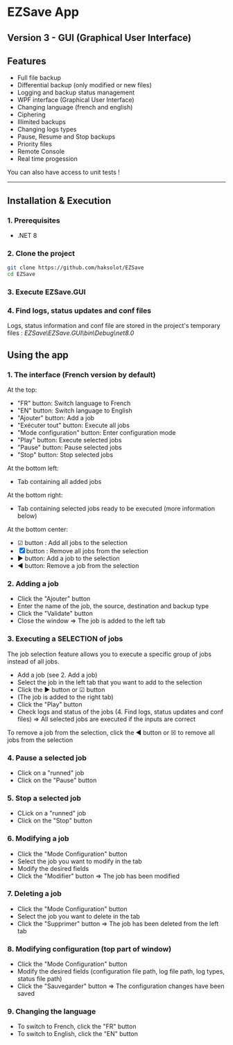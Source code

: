 # EZSave App
## Version 3 - GUI (Graphical User Interface)

## Features  

- Full file backup
- Differential backup (only modified or new files)  
- Logging and backup status management  
- WPF interface (Graphical User Interface)
- Changing language (french and english)
- Ciphering
- Illimited backups
- Changing logs types
- Pause, Resume and Stop backups
- Priority files
- Remote Console
- Real time progession 

You can also have access to unit tests !

---

## Installation & Execution  

### 1. Prerequisites  
- .NET 8  


### 2. Clone the project  
```bash
git clone https://github.com/haksolot/EZSave
cd EZSave
```

### 3. Execute EZSave.GUI

### 4. Find logs, status updates and conf files
Logs, status information and conf file are stored in the project's temporary files : *EZSave\EZSave.GUI\bin\Debug\net8.0*

## Using the app  

### 1. The interface (French version by default) 

At the top:

- "FR" button: Switch language to French
- "EN" button: Switch language to English
- "Ajouter" button: Add a job
- "Exécuter tout" button: Execute all jobs
- "Mode configuration" button: Enter configuration mode
- "Play" button: Execute selected jobs
- "Pause" button: Pause selected jobs
- "Stop" button: Stop selected jobs

At the bottom left:

- Tab containing all added jobs

At the bottom right:

- Tab containing selected jobs ready to be executed (more information below)

At the bottom center:

- ☑ button : Add all jobs to the selection
- ☒ button : Remove all jobs from the selection
- ▶︎ button: Add a job to the selection
- ◀︎ button: Remove a job from the selection

### 2. Adding a job

- Click the "Ajouter" button
- Enter the name of the job, the source, destination and backup type
- Click the "Validate" button
- Close the window
  => The job is added to the left tab
  
### 3. Executing a SELECTION of jobs

The job selection feature allows you to execute a specific group of jobs instead of all jobs.

  - Add a job (see 2. Add a job)
  - Select the job in the left tab that you want to add to the selection
  - Click the ▶︎ button or ☑ button
  - (The job is added to the right tab)
  - Click the "Play" button
  - Check logs and status of the jobs (4. Find logs, status updates and conf files)
    => All selected jobs are executed if the inputs are correct
    
To remove a job from the selection, click the ◀︎ button or ☒ to remove all jobs from the selection

### 4. Pause a selected job

- Click on a "runned" job 
- Click on the "Pause" button

### 5. Stop a selected job

- CLick on a "runned" job
- Click on the "Stop" button

### 6. Modifying a job

- Click the "Mode Configuration" button
- Select the job you want to modify in the tab
- Modify the desired fields 
- Click the "Modifier" button
   => The job has been modified

### 7. Deleting a job

- Click the "Mode Configuration" button
- Select the job you want to delete in the tab
- Click the "Supprimer" button
   => The job has been deleted from the left tab

### 8. Modifying configuration (top part of window)

- Click the "Mode Configuration" button
- Modify the desired fields (configuration file path, log file path, log types, status file path)
- Click the "Sauvegarder" button
   => The configuration changes have been saved 

### 9. Changing the language

- To switch to French, click the "FR" button
- To switch to English, click the "EN" button

